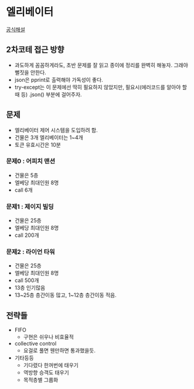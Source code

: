 # 엘리베이터
[공식해설](https://tech.kakao.com/2018/10/23/kakao-blind-recruitment-round-2/)

## 2차코테 접근 방향
- 과도하게 꼼꼼하게라도, 초반 문제를 잘 읽고 종이에 정리를 완벽히 해놓자. 그래야 뻘짓을 안한다.
- json은 pprint로 출력해야 가독성이 좋다.
- try-except는 이 문제에선 딱히 필요하지 않았지만, 필요시(에러코드를 알아야 할 때 등) .json() 부분에 걸어주자.

## 문제
- 엘리베이터 제어 시스템을 도입하려 함.
- 건물은 3개 엘리베이터는 1~4개
- 토큰 유효시간은 10분

### 문제0 : 어피치 맨션
- 건물은 5층
- 엘베당 최대인원 8명
- call 6개

### 문제1 : 제이지 빌딩
- 건물은 25층
- 엘베당 최대인원 8명
- call 200개

### 문제2 : 라이언 타워
- 건물은 25층
- 엘베당 최대인원 8명
- call 500개
- 13층 인기많음
- 13~25층 층간이동 많고, 1~12층 층간이동 적음.

## 전략들
- FIFO
  - 구현은 쉬우나 비효율적
- collective control
  - 요걸로 풀면 웬만하면 통과했을듯.
- 기타등등
  - 기다렸다 한꺼번에 태우기
  - 역방향 승객도 태우기
  - 목적층별 그룹화

